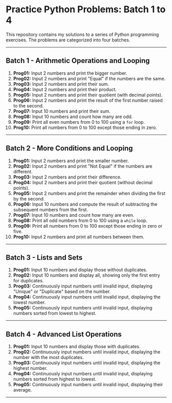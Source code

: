# Practice Python Problems: Batch 1 to 4

This repository contains my solutions to a series of Python programming exercises. The problems are categorized into four batches.

---

## Batch 1 - Arithmetic Operations and Looping

1. **Prog01:** Input 2 numbers and print the bigger number.
2. **Prog02:** Input 2 numbers and print "Equal" if the numbers are the same.
3. **Prog03:** Input 2 numbers and print their sum.
4. **Prog04:** Input 2 numbers and print their product.
5. **Prog05:** Input 2 numbers and print their quotient (with decimal points).
6. **Prog06:** Input 2 numbers and print the result of the first number raised to the second.
7. **Prog07:** Input 10 numbers and print their sum.
8. **Prog08:** Input 10 numbers and count how many are odd.
9. **Prog09:** Print all even numbers from 0 to 100 using a `for` loop.
10. **Prog10:** Print all numbers from 0 to 100 except those ending in zero.

---

## Batch 2 - More Conditions and Looping

1. **Prog01:** Input 2 numbers and print the smaller number.
2. **Prog02:** Input 2 numbers and print "Not Equal" if the numbers are different.
3. **Prog03:** Input 2 numbers and print their difference.
4. **Prog04:** Input 2 numbers and print their quotient (without decimal points).
5. **Prog05:** Input 2 numbers and print the remainder when dividing the first by the second.
6. **Prog06:** Input 10 numbers and compute the result of subtracting the subsequent numbers from the first.
7. **Prog07:** Input 10 numbers and count how many are even.
8. **Prog08:** Print all odd numbers from 0 to 100 using a `while` loop.
9. **Prog09:** Print all numbers from 0 to 100 except those ending in zero or five.
10. **Prog10:** Input 2 numbers and print all numbers between them.

---

## Batch 3 - Lists and Sets

1. **Prog01:** Input 10 numbers and display those without duplicates.
2. **Prog02:** Input 10 numbers and display all, showing only the first entry for duplicates.
3. **Prog03:** Continuously input numbers until invalid input, displaying "Unique" or "Duplicate" based on the number.
4. **Prog04:** Continuously input numbers until invalid input, displaying the lowest number.
5. **Prog05:** Continuously input numbers until invalid input, displaying numbers sorted from lowest to highest.

---

## Batch 4 - Advanced List Operations

1. **Prog01:** Input 10 numbers and display those with duplicates.
2. **Prog02:** Continuously input numbers until invalid input, displaying the number with the most duplicates.
3. **Prog03:** Continuously input numbers until invalid input, displaying the highest number.
4. **Prog04:** Continuously input numbers until invalid input, displaying numbers sorted from highest to lowest.
5. **Prog05:** Continuously input numbers until invalid input, displaying their average.

---
